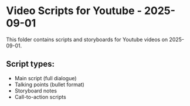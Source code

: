 # Video Scripts for Youtube - 2025-09-01

This folder contains scripts and storyboards for Youtube videos on 2025-09-01.

## Script types:
- Main script (full dialogue)
- Talking points (bullet format)
- Storyboard notes
- Call-to-action scripts
